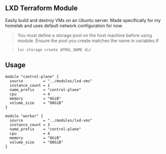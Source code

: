 ## LXD Terraform Module
Easily build and destroy VMs on an Ubuntu server. Made specifically for my homelab and uses default network configuration for now. 

> You must define a storage pool on the host machine before using module. Ensure the pool you create matches the name in variables.tf

> `lxc storage create $POOL_NAME dir`

## Usage


```
module "control-plane" {
  source         = "../modules/lxd-vms"
  instance_count = 1
  name_prefix    = "control-plane"
  cpu            = 4
  memory         = "6GiB"
  volume_size    = "80GiB"
}

module "worker" {
  source         = "../modules/lxd-vms"
  instance_count = 3
  name_prefix    = "control-plane"
  cpu            = 4
  memory         = "6GiB"
  volume_size    = "80GiB"
}

```
